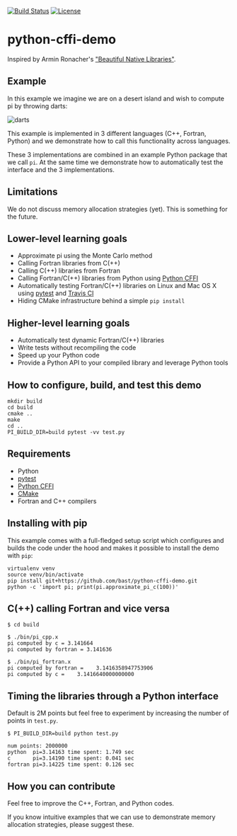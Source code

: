 [![Build Status](https://travis-ci.org/bast/python-cffi-demo.svg?branch=master)](https://travis-ci.org/bast/python-cffi-demo/builds)
[![License](https://img.shields.io/badge/license-%20MPL--v2.0-blue.svg)](../master/LICENSE)


# python-cffi-demo

Inspired by Armin Ronacher's
["Beautiful Native Libraries"](http://lucumr.pocoo.org/2013/8/18/beautiful-native-libraries/).


## Example

In this example we imagine we are on a desert island and wish to compute pi by
throwing darts:

![](../master/img/darts.jpg "darts")

This example is implemented in 3 different languages (C++, Fortran, Python) and
we demonstrate how to call this functionality across languages.

These 3 implementations are combined in an example Python package that we call `pi`.
At the same time we demonstrate how to automatically test the interface and the
3 implementations.


## Limitations

We do not discuss memory allocation strategies (yet). This is something for the
future.


## Lower-level learning goals

- Approximate pi using the Monte Carlo method
- Calling Fortran libraries from C(++)
- Calling C(++) libraries from Fortran
- Calling Fortran/C(++) libraries from Python using [Python CFFI](https://cffi.readthedocs.io)
- Automatically testing Fortran/C(++) libraries on Linux and Mac OS X using
  [pytest](https://docs.pytest.org) and [Travis CI](https://travis-ci.org)
- Hiding CMake infrastructure behind a simple `pip install`


## Higher-level learning goals

- Automatically test dynamic Fortran/C(++) libraries
- Write tests without recompiling the code
- Speed up your Python code
- Provide a Python API to your compiled library and leverage Python tools


## How to configure, build, and test this demo

```
mkdir build
cd build
cmake ..
make
cd ..
PI_BUILD_DIR=build pytest -vv test.py
```

## Requirements

- Python
- [pytest](https://docs.pytest.org)
- [Python CFFI](https://cffi.readthedocs.io)
- [CMake](https://cmake.org/download/)
- Fortran and C++ compilers


## Installing with pip

This example comes with a full-fledged setup script which configures
and builds the code under the hood and makes it possible to install the demo
with `pip`:

```
virtualenv venv
source venv/bin/activate
pip install git+https://github.com/bast/python-cffi-demo.git
python -c 'import pi; print(pi.approximate_pi_c(100))'
```


## C(++) calling Fortran and vice versa

```shell
$ cd build

$ ./bin/pi_cpp.x
pi computed by c = 3.141664
pi computed by fortran = 3.141636

$ ./bin/pi_fortran.x
pi computed by fortran =    3.1416358947753906
pi computed by c =    3.1416640000000000
```


## Timing the libraries through a Python interface

Default is 2M points but feel free to experiment by increasing the number
of points in `test.py`.

```shell
$ PI_BUILD_DIR=build python test.py

num points: 2000000
python  pi=3.14163 time spent: 1.749 sec
c       pi=3.14190 time spent: 0.041 sec
fortran pi=3.14225 time spent: 0.126 sec
```


## How you can contribute

Feel free to improve the C++, Fortran, and Python codes.

If you know intuitive examples that we can use to demonstrate memory allocation
strategies, please suggest these.
